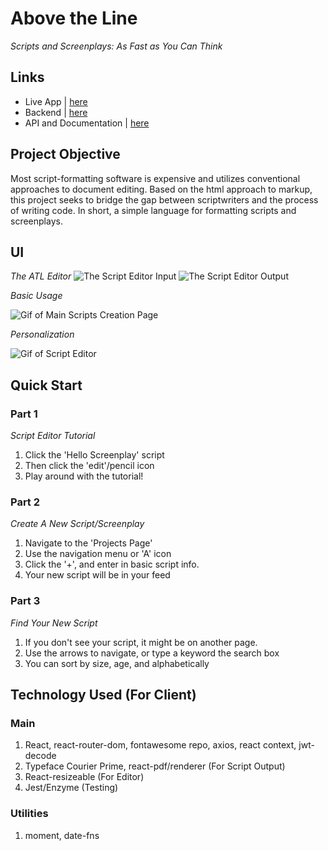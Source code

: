 # Above the Line

_Scripts and Screenplays: As Fast as You Can Think_

## Links 

- Live App | [here](https://above-the-line.now.sh/)
- Backend | [here](https://github.com/zempo/atl-server)
- API and Documentation | [here](https://github.com/zempo/atl-server)

## Project Objective 

Most script-formatting software is expensive and utilizes conventional approaches to document editing. 
Based on the html approach to markup, this project seeks to bridge the gap between scriptwriters and the process of writing code.
In short, a simple language for formatting scripts and screenplays. 

## UI

_The ATL Editor_
![The Script Editor Input](https://imgur.com/3vOlKqV.gif)
![The Script Editor Output](https://imgur.com/dlmcb5z.gif)

_Basic Usage_

![Gif of Main Scripts Creation Page](https://imgur.com/gMHUWSE.gif)

_Personalization_

![Gif of Script Editor](https://imgur.com/AwwqqiO.gif)

## Quick Start

### Part 1

_Script Editor Tutorial_

1. Click the 'Hello Screenplay' script
2. Then click the 'edit'/pencil icon
3. Play around with the tutorial!

### Part 2

_Create A New Script/Screenplay_

1. Navigate to the 'Projects Page'
2. Use the navigation menu or 'A' icon
3. Click the '+', and enter in basic script info.
4. Your new script will be in your feed

### Part 3

_Find Your New Script_

1. If you don't see your script, it might be on another page.
2. Use the arrows to navigate, or type a keyword the search box
3. You can sort by size, age, and alphabetically

## Technology Used (For Client)

### Main 
1. React, react-router-dom, fontawesome repo, axios, react context, jwt-decode
2. Typeface Courier Prime, react-pdf/renderer (For Script Output)
3. React-resizeable (For Editor)
4. Jest/Enzyme (Testing)

### Utilities 
1. moment, date-fns 